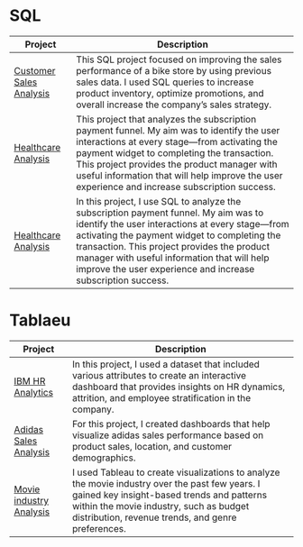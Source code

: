 # SQL 

Project  | Description   |  
------------- | ------------- | 
[Customer Sales Analysis](https://github.com/Fathi101/SQL/blob/main/Customer%20Sales%20Analysis.pdf)  |This SQL project focused on improving the sales performance of a bike store by using previous sales data. I used SQL queries to increase product inventory, optimize promotions, and overall increase the company’s sales strategy. |
[Healthcare Analysis](https://github.com/Fathi101/SQL/blob/main/Customer%20Sales%20Analysis.pdf) |This project that analyzes the subscription payment funnel. My aim was to identify the user interactions at every stage—from activating the payment widget to completing the transaction. This project provides the product manager with useful information that will help improve the user experience and increase subscription success. |
[Healthcare Analysis](https://github.com/Fathi101/SQL/blob/main/Customer%20Sales%20Analysis.pdf) |In this project, I use SQL to analyze the subscription payment funnel. My aim was to identify the user interactions at every stage—from activating the payment widget to completing the transaction. This project provides the product manager with useful information that will help improve the user experience and increase subscription success. |

# Tablaeu

Project   | Description   |  
------------- | -----------
[IBM HR Analytics](https://public.tableau.com/app/profile/fathi.a4478/viz/IbmHrAnalytics/Dashboard4) | In this project, I used a dataset that included various attributes to create an interactive dashboard that provides insights on HR dynamics, attrition, and employee stratification in the company. |
[Adidas Sales Analysis](https://public.tableau.com/app/profile/fathi.a4478/viz/AddiasSalesAnalysis/Dashboard2)| For this project, I created dashboards that help visualize adidas sales performance based on product sales, location, and customer demographics.|
[Movie industry Analysis](https://public.tableau.com/app/profile/fathi.a4478/viz/Movieindustryanalysis/Dashboard3)|I used Tableau to create visualizations to analyze the movie industry over the past few years. I gained key insight-based trends and patterns within the movie industry, such as budget distribution, revenue trends, and genre preferences. |


